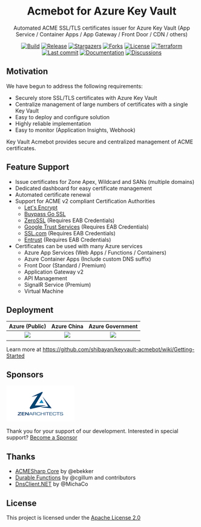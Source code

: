 <h1 align="center">
  Acmebot for Azure Key Vault
</h1>
<p align="center">
  Automated ACME SSL/TLS certificates issuer for Azure Key Vault (App Service / Container Apps / App Gateway / Front Door / CDN / others)
</p>
<p align="center">
  <a href="https://github.com/shibayan/keyvault-acmebot/actions/workflows/build.yml" rel="nofollow"><img src="https://github.com/shibayan/keyvault-acmebot/workflows/Build/badge.svg" alt="Build" style="max-width: 100%;"></a>
  <a href="https://github.com/shibayan/keyvault-acmebot/releases/latest" rel="nofollow"><img src="https://badgen.net/github/release/shibayan/keyvault-acmebot" alt="Release" style="max-width: 100%;"></a>
  <a href="https://github.com/shibayan/keyvault-acmebot/stargazers" rel="nofollow"><img src="https://badgen.net/github/stars/shibayan/keyvault-acmebot" alt="Stargazers" style="max-width: 100%;"></a>
  <a href="https://github.com/shibayan/keyvault-acmebot/network/members" rel="nofollow"><img src="https://badgen.net/github/forks/shibayan/keyvault-acmebot" alt="Forks" style="max-width: 100%;"></a>
  <a href="https://github.com/shibayan/keyvault-acmebot/blob/master/LICENSE"><img src="https://badgen.net/github/license/shibayan/keyvault-acmebot" alt="License" style="max-width: 100%;"></a>
  <a href="https://registry.terraform.io/modules/shibayan/keyvault-acmebot/azurerm/latest" rel="nofollow"><img src="https://badgen.net/badge/terraform/registry/5c4ee5" alt="Terraform" style="max-width: 100%;"></a>
  <br>
  <a href="https://github.com/shibayan/keyvault-acmebot/commits/master" rel="nofollow"><img src="https://badgen.net/github/last-commit/shibayan/keyvault-acmebot" alt="Last commit" style="max-width: 100%;"></a>
  <a href="https://github.com/shibayan/keyvault-acmebot/wiki" rel="nofollow"><img src="https://badgen.net/badge/documentation/available/ff7733" alt="Documentation" style="max-width: 100%;"></a>
  <a href="https://github.com/shibayan/keyvault-acmebot/discussions" rel="nofollow"><img src="https://badgen.net/badge/discussions/welcome/ff7733" alt="Discussions" style="max-width: 100%;"></a>
</p>

## Motivation

We have begun to address the following requirements:

- Securely store SSL/TLS certificates with Azure Key Vault
- Centralize management of large numbers of certificates with a single Key Vault
- Easy to deploy and configure solution
- Highly reliable implementation
- Easy to monitor (Application Insights, Webhook)

Key Vault Acmebot provides secure and centralized management of ACME certificates.

## Feature Support

- Issue certificates for Zone Apex, Wildcard and SANs (multiple domains)
- Dedicated dashboard for easy certificate management
- Automated certificate renewal
- Support for ACME v2 compliant Certification Authorities
  - [Let's Encrypt](https://letsencrypt.org/)
  - [Buypass Go SSL](https://www.buypass.com/ssl/resources/acme-free-ssl)
  - [ZeroSSL](https://zerossl.com/features/acme/) (Requires EAB Credentials)
  - [Google Trust Services](https://pki.goog/) (Requires EAB Credentials)
  - [SSL.com](https://www.ssl.com/how-to/order-free-90-day-ssl-tls-certificates-with-acme/) (Requires EAB Credentials)
  - [Entrust](https://www.entrust.com/) (Requires EAB Credentials)
- Certificates can be used with many Azure services
  - Azure App Services (Web Apps / Functions / Containers)
  - Azure Container Apps (Include custom DNS suffix)
  - Front Door (Standard / Premium)
  - Application Gateway v2
  - API Management
  - SignalR Service (Premium)
  - Virtual Machine

## Deployment

| Azure (Public) | Azure China | Azure Government |
| :---: | :---: | :---: |
| <a href="https://portal.azure.com/#create/Microsoft.Template/uri/https%3A%2F%2Fraw.githubusercontent.com%2Fprojecthosts%2Fkeyvault-acmebot%2Fmaster%2Fazuredeploy.json" target="_blank"><img src="https://aka.ms/deploytoazurebutton" /></a> | <a href="https://portal.azure.cn/#create/Microsoft.Template/uri/https%3A%2F%2Fraw.githubusercontent.com%2Fprojecthosts%2Fkeyvault-acmebot%2Fmaster%2Fazuredeploy.json" target="_blank"><img src="https://aka.ms/deploytoazurebutton" /></a> | <a href="https://portal.azure.us/#create/Microsoft.Template/uri/https%3A%2F%2Fraw.githubusercontent.com%2Fprojecthosts%2Fkeyvault-acmebot%2Fmaster%2Fazuredeploy.json" target="_blank"><img src="https://aka.ms/deploytoazurebutton" /></a> |

Learn more at https://github.com/shibayan/keyvault-acmebot/wiki/Getting-Started

## Sponsors

[![ZEN Architects](docs/images/zenarchitects.png)](https://zenarchitects.co.jp)

Thank you for your support of our development. Interested in special support? [Become a Sponsor](https://github.com/sponsors/shibayan)

## Thanks

- [ACMESharp Core](https://github.com/PKISharp/ACMESharpCore) by @ebekker
- [Durable Functions](https://github.com/Azure/azure-functions-durable-extension) by @cgillum and contributors
- [DnsClient.NET](https://github.com/MichaCo/DnsClient.NET) by @MichaCo

## License

This project is licensed under the [Apache License 2.0](https://github.com/shibayan/keyvault-acmebot/blob/master/LICENSE)
